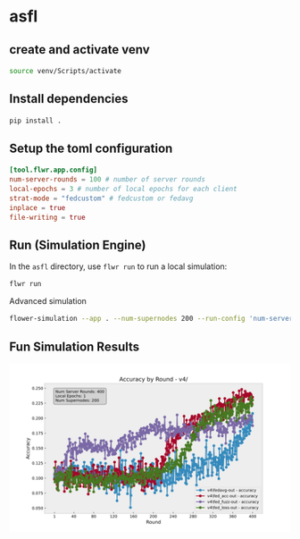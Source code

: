 # asfl


## create and activate venv

```bash
source venv/Scripts/activate
```

## Install dependencies

```bash
pip install .
```

## Setup the toml configuration

```toml
[tool.flwr.app.config]
num-server-rounds = 100 # number of server rounds
local-epochs = 3 # number of local epochs for each client
strat-mode = "fedcustom" # fedcustom or fedavg
inplace = true
file-writing = true
```



## Run (Simulation Engine)

In the `asfl` directory, use `flwr run` to run a local simulation:

```bash
flwr run
```

Advanced simulation

```bash
flower-simulation --app . --num-supernodes 200 --run-config 'num-server-rounds=400 strat-mode="fed_fuzz"'
```

## Fun Simulation Results

![screenshot](.github/Figure_1.svg)
